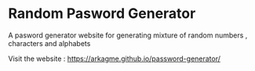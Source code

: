 # Random Pasword Generator

A pasword generator website for generating mixture of random numbers , characters and alphabets

Visit the website : https://arkagme.github.io/password-generator/